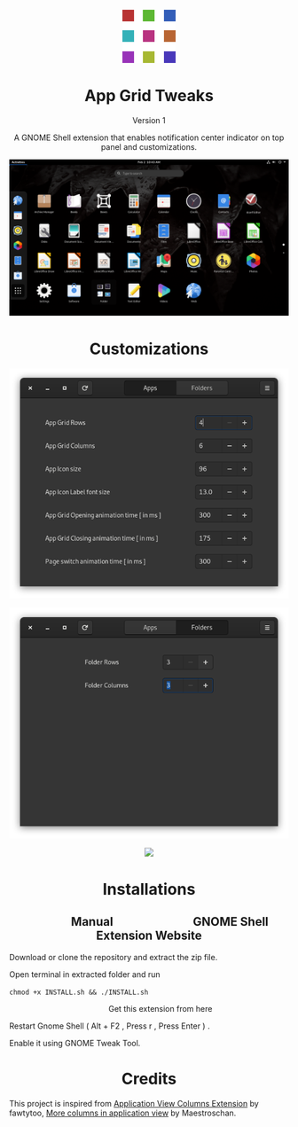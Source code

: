 <p align="center">
<img src = /app-grid-tweaks@Selenium-H/eicon.png >
</p>

<h1 align="center">
  App Grid Tweaks
</h1>

<p align="center">
Version 1
</p>

<p align="center">
A GNOME Shell extension that enables notification center indicator on top panel and customizations.
</p>

<p align="center">
<img src = /Screenshots/Image_01.png >
</p>

<h1 align="center">
  Customizations
</h1>

<p align="center">
<img src = /Screenshots/Image_03.png >
</p>

<p align="center">
<img src = /Screenshots/Image_04.png >
</p>

<p align="center">
<img src = /Screenshots/Image_05.png >
</p>

<h1 align="center">
  Installations
</h1>

<h2 align="center"> &nbsp;&nbsp;&nbsp;&nbsp;&nbsp;&nbsp;&nbsp;&nbsp;&nbsp;&nbsp;&nbsp;&nbsp;&nbsp;&nbsp;&nbsp;Manual&nbsp;&nbsp;&nbsp;&nbsp;&nbsp;&nbsp;&nbsp;&nbsp;&nbsp;&nbsp;&nbsp;&nbsp;&nbsp;&nbsp;&nbsp;&nbsp;&nbsp;&nbsp;&nbsp;&nbsp;&nbsp;&nbsp;&nbsp;&nbsp;&nbsp;&nbsp;&nbsp;&nbsp;&nbsp;GNOME Shell Extension Website
</h2>

Download or clone the repository and extract the zip file.

Open terminal in extracted folder and run

`chmod +x INSTALL.sh && ./INSTALL.sh` 

<p align="right"><a>Get this extension from here</a> &nbsp;&nbsp;&nbsp;&nbsp;&nbsp;&nbsp;&nbsp;&nbsp;&nbsp;&nbsp;&nbsp;&nbsp;&nbsp;&nbsp;&nbsp;&nbsp;&nbsp;&nbsp;&nbsp;&nbsp;&nbsp;&nbsp;&nbsp;&nbsp; &nbsp;&nbsp;&nbsp;&nbsp;&nbsp;&nbsp;&nbsp;&nbsp;&nbsp;
</p>

Restart Gnome Shell ( Alt + F2 , Press r , Press Enter ) .

Enable it using GNOME Tweak Tool.

<h1 align="center">
  Credits
</h1>

This project is inspired from
[Application View Columns Extension](https://extensions.gnome.org/extension/2159/application-view-columns/) by fawtytoo, 
[More columns in application view](https://extensions.gnome.org/extension/1305/more-columns-in-applications-view/) by Maestroschan.

